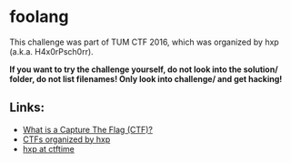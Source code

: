 # foolang

This challenge was part of TUM CTF 2016, which was organized by hxp (a.k.a. H4x0rPsch0rr).

**If you want to try the challenge yourself, do not look into the solution/ 
folder, do not list filenames! Only look into challenge/ and get hacking!**

## Links:
 * [What is a Capture The Flag (CTF)?](https://ctftime.org/ctf-wtf/)
 * [CTFs organized by hxp](https://ctf.link/)
 * [hxp at ctftime](https://ctftime.org/team/585)
